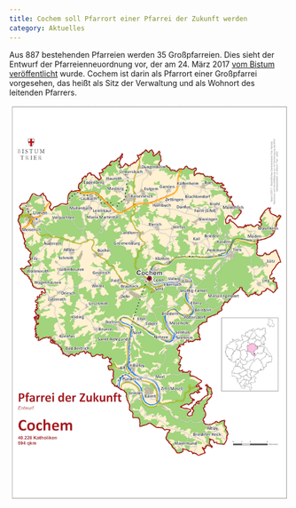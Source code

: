 ```yaml
---
title: Cochem soll Pfarrort einer Pfarrei der Zukunft werden
category: Aktuelles
---
```

Aus 887 bestehenden Pfarreien werden 35 Großpfarreien.
Dies sieht der Entwurf der Pfarreienneuordnung vor, der am 24. März 2017 [vom Bistum veröffentlicht](http://www.bistum-trier.de/heraus-gerufen/) wurde.
Cochem ist darin als Pfarrort einer Großpfarrei vorgesehen, das heißt als Sitz der Verwaltung und als Wohnort des leitenden Pfarrers.

![Karte der Großpfarrei Cochem](/images/karte-grosspfarrei.png)
